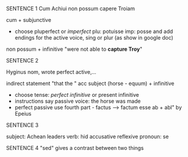 SENTENCE 1
Cum Achiui non possum capere Troiam 


cum + subjunctive
- choose pluperfect or *imperfect*
plu: potuisse
imp: posse
and add endings for the active voice, sing or plur (as show in google doc)

non possum + infinitive
  "were not able to __capture Troy__"

SENTENCE 2

Hyginus nom, wrote perfect active,...

indirect statement
"that the  "
acc subject (horse - equum) + infinitive
- choose tense: *perfect infinitive* or present infinitive
- instructions say passive voice: the horse was made
- perfect passive use fourth part - factus --> factum esse
ab + abl" by Epeius


SENTENCE 3

subject: Achean leaders
verb: hid
accusative reflexive pronoun: se


SENTENCE 4
"sed" gives a contrast between two things

